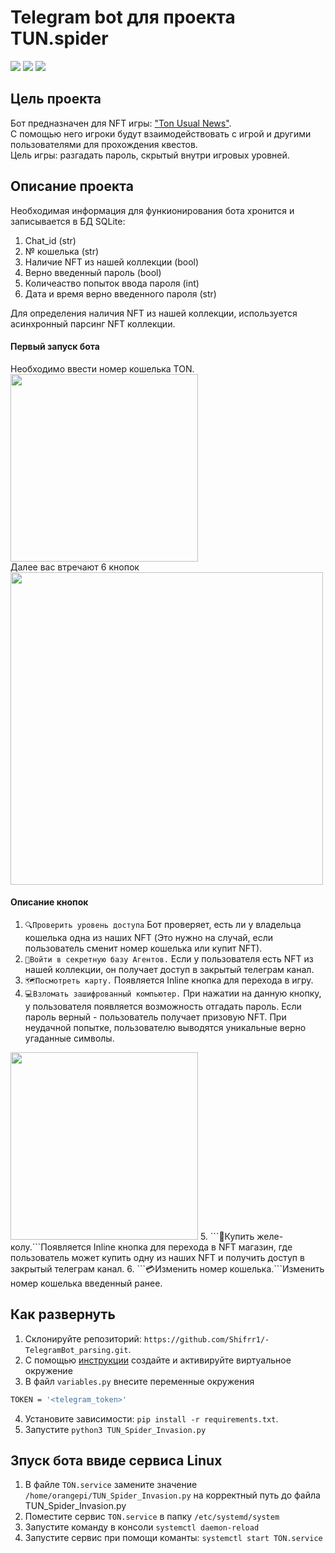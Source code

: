 # Telegram bot для проекта TUN.spider

![](https://img.shields.io/badge/Python3-mediumblue) ![](https://camo.githubusercontent.com/e2bae915675e8b925ab8c0634ff651481789d151b16ad305815b273cd5d36828/68747470733a2f2f696d672e736869656c64732e696f2f62616467652f53514c697465332d3037343035453f7374796c653d666f722d7468652d6261646765266c6f676f3d73716c697465266c6f676f436f6c6f723d7768697465)
![](https://travis-ci.org/gaborantal/git-log-parser.svg?branch=master&amp;status=passed)

##  Цель проекта
Бот предназначен для NFT игры: ["Ton Usual News"](https://sipplie.itch.io/tunspider-invasion-game).<br/>
С помощью него игроки будут взаимодействовать с игрой и другими пользователями для прохождения квестов.  
Цель игры: разгадать пароль, скрытый внутри игровых уровней.
## Описание проекта
Необходимая информация для функионирования бота хронится и записывается в БД SQLite:
1. Chat_id (str)
2. № кошелька (str)
3. Наличие NFT из нашей коллекции (bool)
4. Верно введенный пароль (bool)
5. Количеаство попыток ввода пароля (int)
6. Дата и время верно введенного пароля (str)<br/>

Для определения наличия NFT из нашей коллекции, используется асинхронный парсинг NFT коллекции.<br/>
#### Первый запуск бота 
Необходимо ввести номер кошелька TON.  
<img src=https://user-images.githubusercontent.com/69916467/195175639-07e539c6-3304-42cf-8beb-a4e5b6f6af22.png width="300">  
Далее вас втречают 6 кнопок  
<img src=https://user-images.githubusercontent.com/69916467/195181640-73e661ea-c5f3-4b86-8922-2fb8adc71545.png width="500">  
#### Описание кнопок
1. ```🔍Проверить уровень доступа``` Бот проверяет, есть ли у владельца кошелька одна из наших NFT (Это нужно на случай, если пользователь сменит номер кошелька или купит NFT).
2. ```🔑Войти в секретную базу Агентов.``` Если у пользователя есть NFT из нашей коллекции, он получает доступ в закрытый телеграм канал.
3. ```🗺Посмотреть карту.``` Появляется Inline кнопка для перехода в игру.
4. ```💻Взломать зашифрованный компьютер.``` При нажатии на данную кнопку, у пользователя появляется возможность отгадать пароль. Если пароль верный - пользователь получает призовую NFT. При неудачной попытке, пользователю выводятся уникальные верно угаданные символы.
<img src=https://user-images.githubusercontent.com/69916467/195185341-e1856271-5f77-4de3-b6c1-31ff7442c945.png width="300">   
5. ```🧉Купить желе-колу.```Появляется Inline кнопка для перехода в NFT магазин, где пользователь может купить одну из наших NFT и получить доступ в закрытый телеграм канал.  
6. ```💳Изменить номер кошелька.```Изменить номер кошелька введенный ранее.

## Как развернуть
1. Склонируйте репозиторий: ```https://github.com/Shifrr1/-TelegramBot_parsing.git```.
2. С помощью [инструкции](https://python-scripts.com/virtualenv) создайте 
и активируйте виртуальное окружение
3. В файл ```variables.py``` внесите переменные окружения
```Bash
TOKEN = '<telegram_token>'
```
4. Установите зависимости: ```pip install -r requirements.txt```.
5. Запустите ```python3 TUN_Spider_Invasion.py```

##  Зпуск бота ввиде сервиса Linux
1. В файле ```TON.service``` замените значение ```/home/orangepi/TUN_Spider_Invasion.py``` на корректный путь до файла TUN_Spider_Invasion.py 
2. Поместите сервис ```TON.service``` в папку ```/etc/systemd/system```
3. Запустите команду в консоли ```systemctl daemon-reload```
4. Запустите сервис при помощи команты: ```systemctl start TON.service```

